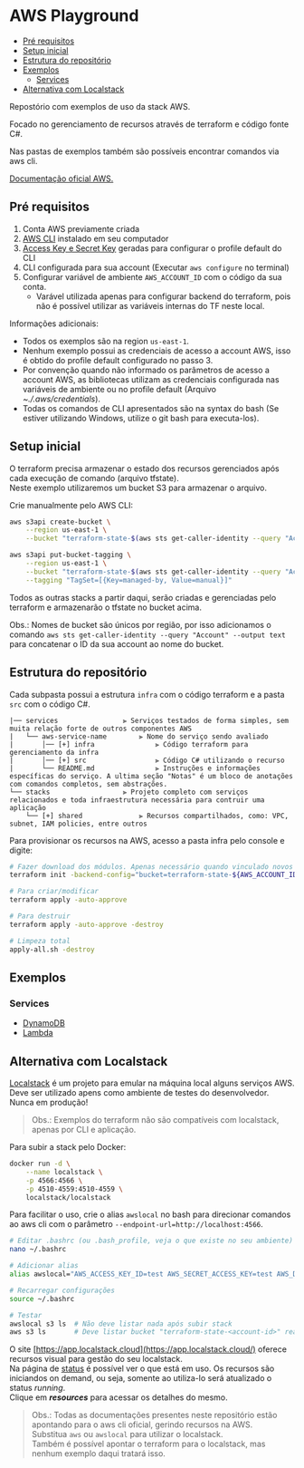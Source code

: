 # AWS Playground

- [Pré requisitos](#pré-requisitos)
- [Setup inicial](#setup-inicial)
- [Estrutura do repositório](#estrutura-do-repositório)
- [Exemplos](#exemplos)
  - [Services](#services)
- [Alternativa com Localstack](#alternativa-com-localstack)

Repostório com exemplos de uso da stack AWS.

Focado no gerenciamento de recursos através de terraform e código fonte C#.

Nas pastas de exemplos também são possíveis encontrar comandos via aws cli.

[Documentação oficial AWS.](https://docs.aws.amazon.com/index.html)

## Pré requisitos

1. Conta AWS previamente criada
2. [AWS CLI](https://docs.aws.amazon.com/cli/latest/userguide/getting-started-install.html) instalado em seu computador
3. [Access Key e Secret Key](https://docs.aws.amazon.com/IAM/latest/UserGuide/id_credentials_access-keys.html#Using_CreateAccessKey) geradas para configurar o profile default do CLI
3. CLI configurada para sua account (Executar `aws configure` no terminal)
4. Configurar variável de ambiente `AWS_ACCOUNT_ID` com o código da sua conta.
    - Varável utilizada apenas para configurar backend do terraform, pois não é possível utilizar as variáveis internas do TF neste local.

Informações adicionais:

- Todos os exemplos são na region `us-east-1`.
- Nenhum exemplo possui as credenciais de acesso a account AWS, isso é obtido do profile default configurado no passo 3.
- Por convenção quando não informado os parâmetros de acesso a account AWS, as bibliotecas utilizam as credenciais configurada nas variáveis de ambiente ou no profile default (Arquivo *~./.aws/credentials*).
- Todas os comandos de CLI apresentados são na syntax do bash (Se estiver utilizando Windows, utilize o git bash para executa-los).

## Setup inicial

O terraform precisa armazenar o estado dos recursos gerenciados após cada execução de comando (arquivo tfstate).  
Neste exemplo utilizaremos um bucket S3 para armazenar o arquivo.

Crie manualmente pelo AWS CLI:

```bash
aws s3api create-bucket \
    --region us-east-1 \
    --bucket "terraform-state-$(aws sts get-caller-identity --query "Account" --output text)"

aws s3api put-bucket-tagging \
    --region us-east-1 \
    --bucket "terraform-state-$(aws sts get-caller-identity --query "Account" --output text)" \
    --tagging "TagSet=[{Key=managed-by, Value=manual}]"
```

Todos as outras stacks a partir daqui, serão criadas e gerenciadas pelo terraform e armazenarão o tfstate no bucket acima.

Obs.: Nomes de bucket são únicos por região, por isso adicionamos o comando `aws sts get-caller-identity --query "Account" --output text` para concatenar o ID da sua account ao nome do bucket.

## Estrutura do repositório

Cada subpasta possui a estrutura `infra` com o código terraform e a pasta `src` com o código C#.

```
|── services                ⫸ Serviços testados de forma simples, sem muita relação forte de outros componentes AWS
|   └── aws-service-name        ⫸ Nome do serviço sendo avaliado
|       │── [+] infra               ⫸ Código terraform para gerenciamento da infra
|       │── [+] src                 ⫸ Código C# utilizando o recurso
|       └── README.md               ⫸ Instruções e informações específicas do serviço. A ultima seção "Notas" é um bloco de anotações com comandos completos, sem abstrações.
└── stacks                  ⫸ Projeto completo com serviços relacionados e toda infraestrutura necessária para contruir uma aplicação
    └── [+] shared              ⫸ Recursos compartilhados, como: VPC, subnet, IAM policies, entre outros
```

Para provisionar os recursos na AWS, acesso a pasta infra pelo console e digite:

```bash
# Fazer download dos módulos. Apenas necessário quando vinculado novos módulos/providers externos.
terraform init -backend-config="bucket=terraform-state-${AWS_ACCOUNT_ID}"

# Para criar/modificar
terraform apply -auto-approve

# Para destruir
terraform apply -auto-approve -destroy

# Limpeza total
apply-all.sh -destroy
```

## Exemplos

### Services

- [DynamoDB](services/dynamodb)
- [Lambda](services/lambda)

## Alternativa com Localstack

[Localstack](https://localstack.cloud/) é um projeto para emular na máquina local alguns serviços AWS.  
Deve ser utilizado apens como ambiente de testes do desenvolvedor. Nunca em produção!

> Obs.: Exemplos do terraform não são compatíveis com localstack, apenas por CLI e aplicação.

Para subir a stack pelo Docker:

```bash
docker run -d \
    --name localstack \
    -p 4566:4566 \
    -p 4510-4559:4510-4559 \
    localstack/localstack
```

Para facilitar o uso, crie o alias `awslocal` no bash para direcionar comandos ao aws cli com o parâmetro `--endpoint-url=http://localhost:4566`.

```bash
# Editar .bashrc (ou .bash_profile, veja o que existe no seu ambiente)
nano ~/.bashrc

# Adicionar alias
alias awslocal="AWS_ACCESS_KEY_ID=test AWS_SECRET_ACCESS_KEY=test AWS_DEFAULT_REGION=us-east-1 aws --endpoint-url=http://${LOCALSTACK_HOST:-localhost}:4566"

# Recarregar configurações
source ~/.bashrc

# Testar
awslocal s3 ls  # Não deve listar nada após subir stack
aws s3 ls       # Deve listar bucket "terraform-state-<account-id>" real na AWS que criamos anteriormente
```

O site [https://app.localstack.cloud](https://app.localstack.cloud/) oferece recursos visual para gestão do seu localstack.  
Na página de [status](https://app.localstack.cloud/status) é possível ver o que está em uso. Os recursos são iniciandos on demand, ou seja, somente ao utiliza-lo será atualizado o status *running*.  
Clique em ***resources*** para acessar os detalhes do mesmo.

> Obs.: Todas as documentações presentes neste repositório estão apontando para o aws cli oficial, gerindo recursos na AWS.  
> Substitua `aws` ou `awslocal` para utilizar o localstack.  
> Também é possível apontar o terraform para o localstack, mas nenhum exemplo daqui tratará isso.